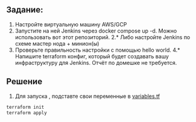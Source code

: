 ## Задание:
 	
1. Настройте виртуальную машину AWS/GCP
2. Запустите на ней Jenkins через docker compose up -d. Можно использовать вот этот репозиторий.
2.* Либо настройте Jenkins по схеме мастер нода + минион(ы)
3. Проверьте правильность настройки с помощью hello world.
4.* Напишите terraform конфиг, который будет создавать вашу инфраструктуру для Jenkins.
Отчёт по домешке не требуется.

## Решение
1) Для запуска , подставте свои переменные в [variables.tf](variables.tf)
```bash
terraform init
terraform apply
```
